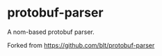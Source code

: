 # protobuf-parser

A nom-based protobuf parser.

Forked from https://github.com/blt/protobuf-parser
